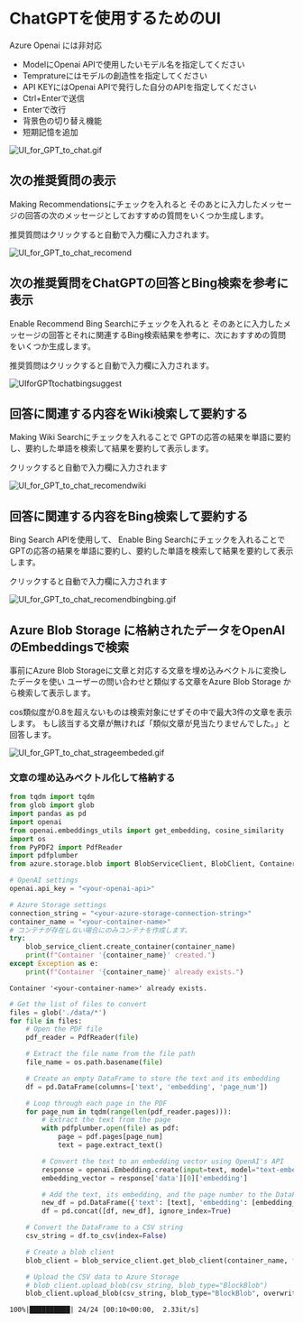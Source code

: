 # ChatGPTを使用するためのUI

Azure Openai には非対応

- ModelにOpenai APIで使用したいモデル名を指定してください
- Tempratureにはモデルの創造性を指定してください
- API KEYにはOpenai APIで発行した自分のAPIを指定してください
- Ctrl+Enterで送信
- Enterで改行
- 背景色の切り替え機能
- 短期記憶を追加

![UI_for_GPT_to_chat.gif](./UI_for_GPT_to_chat.gif)

## 次の推奨質問の表示

Making Recommendationsにチェックを入れると
そのあとに入力したメッセージの回答の次のメッセージとしておすすめの質問をいくつか生成します。

推奨質問はクリックすると自動で入力欄に入力されます。

![UI_for_GPT_to_chat_recomend](./UI_for_GPT_to_chat_recomend.gif)

## 次の推奨質問をChatGPTの回答とBing検索を参考に表示

Enable Recommend Bing Searchにチェックを入れると
そのあとに入力したメッセージの回答とそれに関連するBing検索結果を参考に、次におすすめの質問をいくつか生成します。

推奨質問はクリックすると自動で入力欄に入力されます。

![UIforGPTtochatbingsuggest](./UIforGPTtochatbingsuggest.gif)

## 回答に関連する内容をWiki検索して要約する

Making Wiki Searchにチェックを入れることで
GPTの応答の結果を単語に要約し、要約した単語を検索して結果を要約して表示します。

クリックすると自動で入力欄に入力されます

![UI_for_GPT_to_chat_recomendwiki](./UI_for_GPT_to_chat_wiki.gif)

## 回答に関連する内容をBing検索して要約する

Bing Search APIを使用して、
Enable Bing Searchにチェックを入れることで
GPTの応答の結果を単語に要約し、要約した単語を検索して結果を要約して表示します。

クリックすると自動で入力欄に入力されます

![UI_for_GPT_to_chat_recomendbingbing.gif](./UI_for_GPT_to_chat_recomendbingbing.gif)

## Azure Blob Storage に格納されたデータをOpenAIのEmbeddingsで検索

事前にAzure Blob Storageに文章と対応する文章を埋め込みベクトルに変換したデータを使い
ユーザーの問い合わせと類似する文章をAzure Blob Storage から検索して表示します。

cos類似度が0.8を超えないものは検索対象にせずその中で最大3件の文章を表示します。
もし該当する文章が無ければ「類似文章が見当たりませんでした。」と回答します。

![UI_for_GPT_to_chat_strageembeded.gif](./UI_for_GPT_to_chat_strageembeded.gif)

### 文章の埋め込みベクトル化して格納する

```python
from tqdm import tqdm
from glob import glob
import pandas as pd
import openai
from openai.embeddings_utils import get_embedding, cosine_similarity
import os
from PyPDF2 import PdfReader
import pdfplumber
from azure.storage.blob import BlobServiceClient, BlobClient, ContainerClient

# OpenAI settings
openai.api_key = "<your-openai-api>"

# Azure Storage settings
connection_string = "<your-azure-storage-connection-string>"
container_name = "<your-container-name>"
# コンテナが存在しない場合にのみコンテナを作成します。
try:
    blob_service_client.create_container(container_name)
    print(f"Container '{container_name}' created.")
except Exception as e:
    print(f"Container '{container_name}' already exists.")
```

    Container '<your-container-name>' already exists.



```python
# Get the list of files to convert
files = glob('./data/*')
for file in files:
    # Open the PDF file
    pdf_reader = PdfReader(file)

    # Extract the file name from the file path
    file_name = os.path.basename(file)

    # Create an empty DataFrame to store the text and its embedding
    df = pd.DataFrame(columns=['text', 'embedding', 'page_num'])

    # Loop through each page in the PDF
    for page_num in tqdm(range(len(pdf_reader.pages))):
        # Extract the text from the page
        with pdfplumber.open(file) as pdf:
            page = pdf.pages[page_num]
            text = page.extract_text()

        # Convert the text to an embedding vector using OpenAI's API
        response = openai.Embedding.create(input=text, model="text-embedding-ada-002")
        embedding_vector = response['data'][0]['embedding']

        # Add the text, its embedding, and the page number to the DataFrame
        new_df = pd.DataFrame({'text': [text], 'embedding': [embedding_vector], 'page_num': [page_num]})
        df = pd.concat([df, new_df], ignore_index=True)

    # Convert the DataFrame to a CSV string
    csv_string = df.to_csv(index=False)

    # Create a blob client
    blob_client = blob_service_client.get_blob_client(container_name, f'{file_name}.csv')

    # Upload the CSV data to Azure Storage
    # blob_client.upload_blob(csv_string, blob_type="BlockBlob")
    blob_client.upload_blob(csv_string, blob_type="BlockBlob", overwrite=True)

```

    100%|██████████| 24/24 [00:10<00:00,  2.33it/s]

